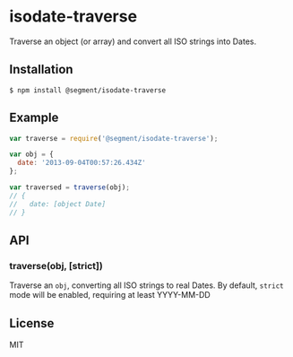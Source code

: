 
# isodate-traverse

  Traverse an object (or array) and convert all ISO strings into Dates.

## Installation

    $ npm install @segment/isodate-traverse

## Example

```js
var traverse = require('@segment/isodate-traverse');

var obj = {
  date: '2013-09-04T00:57:26.434Z'
};

var traversed = traverse(obj);
// {
//   date: [object Date]
// }
```

## API

### traverse(obj, [strict])
  Traverse an `obj`, converting all ISO strings to real Dates. By default, `strict` mode will be enabled, requiring at least YYYY-MM-DD

## License

  MIT
